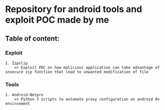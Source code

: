# Repository for android tools and exploit POC made by me

## Table of content:  
  ### Exploit  
    1. Zipslip  
        => Exploit POC on how malicious application can take advantage of insecure zip function that lead to unwanted modification of file  
  ### Tools  
    1. Android-Netpro  
        => Python 3 scripts to automate proxy configuration on android 8+ environment  
